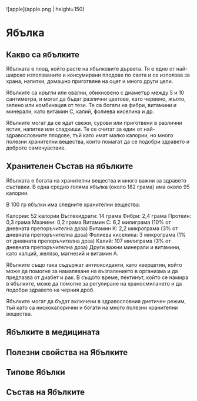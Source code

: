 ![apple](apple.png  | height=150)

# Ябълка

## Какво са ябълките

Ябълката е плод, който расте на ябълковите дървета. Тя е едно от най-широко използваните и консумирани плодове по света и се използва за храна, напитки, домашно приготвяне на оцет и много други цели.

Ябълките са кръгли или овални, обикновено с диаметър между 5 и 10 сантиметра, и могат да бъдат различни цветове, като червено, жълто, зелено или комбинация от тези. Те са богати на фибри, витамини и минерали, като витамин С, калий, фолиева киселина и др.

Ябълките могат да се ядат свежи, сурови или приготвени в различни ястия, напитки или сладкиши. Те се считат за един от най-здравословните плодове, тъй като имат малко калории, но много полезни хранителни вещества, които помагат да се подобри здравето и доброто самочувствие.

## Хранителен Състав на ябълките

Ябълката е богата на хранителни вещества и много важни за здравето съставки. В една средно голяма ябълка (около 182 грама) има около 95 калории.

В 100 гр ябълки има следните хранителни вещества:

Калории: 52 калории
Въглехидрати: 14 грама
Фибри: 2,4 грама
Протеин: 0,3 грама
Мазнини: 0,2 грама
Витамин C: 6,2 милиграма (10% от дневната препоръчителна доза)
Витамин К: 2,2 микрограма (3% от дневната препоръчителна доза)
Фолиева киселина: 3 микрограма (1% от дневната препоръчителна доза)
Калий: 107 милиграма (3% от дневната препоръчителна доза)
Други важни минерали и витамини, като калций, желязо, магнезий и витамин А.

Ябълките също така съдържат антиоксиданти, като кверцетин, който може да помогне за намаляване на възпалението в организма и да предпазва от диабет и рак. В същото време, пектинът, който се намира в ябълките, може да помогне за регулиране на храносмилането и да подобри здравето на черния дроб.

Ябълките могат да бъдат включени в здравословния диетичен режим, тъй като са нискокалорични и богати на много полезни хранителни вещества.

## Ябълките в медицината

## Полезни свойства на Ябълките

## Типове Ябълки

## Състав на Ябълките
